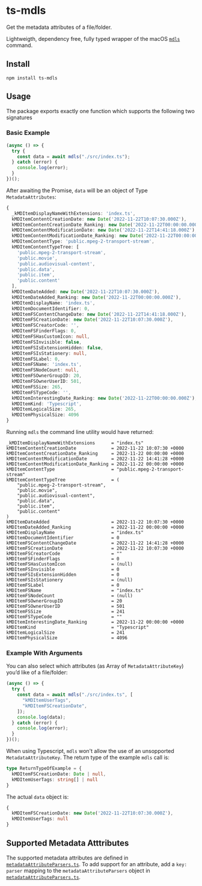 # ts-mdls

Get the metadata attributes of a file/folder.

Lightweigth, dependency free, fully typed wrapper of the macOS [`mdls`](https://developer.apple.com/library/Mac/documentation/Darwin/Reference/ManPages/man1/mdls.1.html) command.

## Install

`npm install ts-mdls`

## Usage

The package exports exactly one function which supports the following two signatures

### Basic Example

```ts
(async () => {
  try {
    const data = await mdls("./src/index.ts");
  } catch (error) {
    console.log(error);
  }
})();
```

After awaiting the Promise, `data` will be an object of Type `MetadataAttributes`:

```ts
{
  _kMDItemDisplayNameWithExtensions: 'index.ts',
  kMDItemContentCreationDate: new Date('2022-11-22T10:07:30.000Z'),
  kMDItemContentCreationDate_Ranking: new Date('2022-11-22T00:00:00.000Z'),
  kMDItemContentModificationDate: new Date('2022-11-22T14:41:18.000Z'),
  kMDItemContentModificationDate_Ranking: new Date('2022-11-22T00:00:00.000Z'),
  kMDItemContentType: 'public.mpeg-2-transport-stream',
  kMDItemContentTypeTree: [
    'public.mpeg-2-transport-stream',
    'public.movie',
    'public.audiovisual-content',
    'public.data',
    'public.item',
    'public.content'
  ],
  kMDItemDateAdded: new Date('2022-11-22T10:07:30.000Z'),
  kMDItemDateAdded_Ranking: new Date('2022-11-22T00:00:00.000Z'),
  kMDItemDisplayName: 'index.ts',
  kMDItemDocumentIdentifier: 0,
  kMDItemFSContentChangeDate: new Date('2022-11-22T14:41:18.000Z'),
  kMDItemFSCreationDate: new Date('2022-11-22T10:07:30.000Z'),
  kMDItemFSCreatorCode: '',
  kMDItemFSFinderFlags: 0,
  kMDItemFSHasCustomIcon: null,
  kMDItemFSInvisible: false,
  kMDItemFSIsExtensionHidden: false,
  kMDItemFSIsStationery: null,
  kMDItemFSLabel: 0,
  kMDItemFSName: 'index.ts',
  kMDItemFSNodeCount: null,
  kMDItemFSOwnerGroupID: 20,
  kMDItemFSOwnerUserID: 501,
  kMDItemFSSize: 265,
  kMDItemFSTypeCode: '',
  kMDItemInterestingDate_Ranking: new Date('2022-11-22T00:00:00.000Z'),
  kMDItemKind: 'Typescript',
  kMDItemLogicalSize: 265,
  kMDItemPhysicalSize: 4096
}
```

Running `mdls` the command line utility would have returned:

```text
_kMDItemDisplayNameWithExtensions      = "index.ts"
kMDItemContentCreationDate             = 2022-11-22 10:07:30 +0000
kMDItemContentCreationDate_Ranking     = 2022-11-22 00:00:00 +0000
kMDItemContentModificationDate         = 2022-11-22 14:41:28 +0000
kMDItemContentModificationDate_Ranking = 2022-11-22 00:00:00 +0000
kMDItemContentType                     = "public.mpeg-2-transport-stream"
kMDItemContentTypeTree                 = (
    "public.mpeg-2-transport-stream",
    "public.movie",
    "public.audiovisual-content",
    "public.data",
    "public.item",
    "public.content"
)
kMDItemDateAdded                       = 2022-11-22 10:07:30 +0000
kMDItemDateAdded_Ranking               = 2022-11-22 00:00:00 +0000
kMDItemDisplayName                     = "index.ts"
kMDItemDocumentIdentifier              = 0
kMDItemFSContentChangeDate             = 2022-11-22 14:41:28 +0000
kMDItemFSCreationDate                  = 2022-11-22 10:07:30 +0000
kMDItemFSCreatorCode                   = ""
kMDItemFSFinderFlags                   = 0
kMDItemFSHasCustomIcon                 = (null)
kMDItemFSInvisible                     = 0
kMDItemFSIsExtensionHidden             = 0
kMDItemFSIsStationery                  = (null)
kMDItemFSLabel                         = 0
kMDItemFSName                          = "index.ts"
kMDItemFSNodeCount                     = (null)
kMDItemFSOwnerGroupID                  = 20
kMDItemFSOwnerUserID                   = 501
kMDItemFSSize                          = 241
kMDItemFSTypeCode                      = ""
kMDItemInterestingDate_Ranking         = 2022-11-22 00:00:00 +0000
kMDItemKind                            = "Typescript"
kMDItemLogicalSize                     = 241
kMDItemPhysicalSize                    = 4096
```

### Example With Arguments

You can also select which attributes (as Array of `MetadataAttributeKey`) you’d like of a file/folder:

```ts
(async () => {
  try {
    const data = await mdls("./src/index.ts", [
      "kMDItemUserTags",
      "kMDItemFSCreationDate",
    ]);
    console.log(data);
  } catch (error) {
    console.log(error);
  }
})();
```

When using Typescript, `mdls` won't allow the use of an unsopported `MetadataAttributeKey`. The return type of the example `mdls` call is:

```ts
type ReturnTypeOfExample = {
  kMDItemFSCreationDate: Date | null,
  kMDItemUserTags: string[] | null
}
```

The actual `data` object is:

```ts
{
  kMDItemFSCreationDate: new Date('2022-11-22T10:07:30.000Z'),
  kMDItemUserTags: null
}
```

## Supported Metadata Atttributes

The supported metadata attributes are defined in [`metadataAttributeParsers.ts`](/src/utilities/metadataAttributeParsers.ts). To add support for an attribute, add a `key: parser` mapping to the `metadataAttributeParsers` object in [`metadataAttributeParsers.ts`](/src/utilities/metadataAttributeParsers.ts).
